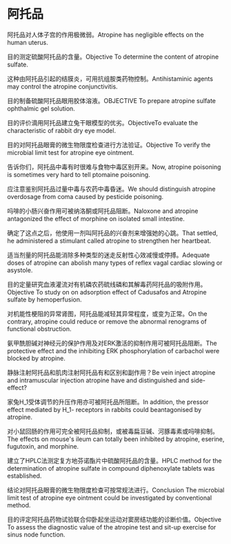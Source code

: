 # 阿托品

<p><span class="chinese">阿托品对人体子宫的作用极微弱。</span><span class="english">Atropine has negligible effects on the human uterus.</span></p>

<p><span class="chinese">目的测定硫酸阿托品的含量。</span><span class="english">Objective To determine the content of atropine sulfate.</span></p>

<p><span class="chinese">这种由阿托品引起的结膜炎，可用抗组胺类药物控制。</span><span class="english">Antihistaminic agents may control the atropine conjunctivitis.</span></p>

<p><span class="chinese">目的制备硫酸阿托品眼用胶体溶液。</span><span class="english">OBJECTIVE To prepare atropine sulfate ophthalmic gel solution.</span></p>

<p><span class="chinese">目的评价滴用阿托品建立兔干眼模型的优劣。</span><span class="english">ObjectiveTo evaluate the characteristic of rabbit dry eye model.</span></p>

<p><span class="chinese">目的对阿托品眼膏的微生物限度检查进行方法验证。</span><span class="english">Objective To verify the microbial limit test for atropine eye ointment.</span></p>

<p><span class="chinese">告诉你们，阿托品中毒有时很难与食物中毒区别开来。</span><span class="english">Now, atropine poisoning is sometimes very hard to tell ptomaine poisoning.</span></p>

<p><span class="chinese">应注意鉴别阿托品过量中毒与农药中毒昏迷。</span><span class="english">We should distinguish atropine overdosage from coma caused by pesticide poisoning.</span></p>

<p><span class="chinese">吗啡的小肠兴奋作用可被纳洛酮或阿托品阻断。</span><span class="english">Naloxone and atropine antagonized the effect of morphine on isolated small intestine.</span></p>

<p><span class="chinese">确定了这点之后，他使用一剂叫阿托品的兴奋剂来增强她的心跳。</span><span class="english">That settled, he administered a stimulant called atropine to strengthen her heartbeat.</span></p>

<p><span class="chinese">适当剂量的阿托品能消除多种类型的迷走反射性心效减慢或停搏。</span><span class="english">Adequate doses of atropine can abolish many types of reflex vagal cardiac slowing or asystole.</span></p>

<p><span class="chinese">目的定量研究血液灌流对有机磷农药硫线磷和其解毒药阿托品的吸附作用。</span><span class="english">Objective To study on on adsorption effect of Cadusafos and Atropine sulfate by hemoperfusion.</span></p>

<p><span class="chinese">对机能性梗阻的异常肾图，阿托品能减轻其异常程度，或变为正常。</span><span class="english">On the contrary, atropine could reduce or remove the abnormal renograms of functional obstruction.</span></p>

<p><span class="chinese">氨甲酰胆碱对神经元的保护作用及对ERK激活的抑制作用可被阿托品阻断。</span><span class="english">The protective effect and the inhibiting ERK phosphorylation of carbachol were blocked by atropine.</span></p>

<p><span class="chinese">静脉注射阿托品和肌肉注射阿托品有和区别和副作用？</span><span class="english">Be vein inject atropine and intramuscular injection atropine have and distinguished and side-effect?</span></p>

<p><span class="chinese">家兔H_1受体调节的升压作用亦可被阿托品所阻断。</span><span class="english">In addition, the pressor effect mediated by H_1- receptors in rabbits could beantagonised by atropine.</span></p>

<p><span class="chinese">对小鼠回肠的作用可完全被阿托品抑制，或被毒扁豆碱、河豚毒素或吗啡抑制。</span><span class="english">The effects on mouse's ileum can totally been inhibited by atropine, eserine, fugutoxin, and morphine.</span></p>

<p><span class="chinese">建立了HPLC法测定复方地芬诺酯片中硫酸阿托品的含量。</span><span class="english">HPLC method for the determination of atropine sulfate in compound diphenoxylate tablets was established.</span></p>

<p><span class="chinese">结论对阿托品眼膏的微生物限度检查可按常规法进行。</span><span class="english">Conclusion The microbial limit test of atropine eye ointment could be investigated by conventional method.</span></p>

<p><span class="chinese">目的评定阿托品药物试验联合仰卧起坐运动对窦房结功能的诊断价值。</span><span class="english">Objective To assess the diagnostic value of the atropine test and sit-up exercise for sinus node function.</span></p>

